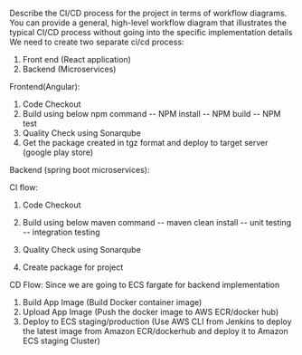 
 
Describe the CI/CD process for the project in terms of workflow diagrams. 
You can provide a general, high-level workflow diagram that illustrates the typical CI/CD process without going into the specific implementation details
We need to create two separate ci/cd process:
1.	Front end (React application)
2.	Backend (Microservices)




Frontend(Angular):
 
1.	Code Checkout
2.	Build using below npm command
  -- NPM install
  -- NPM build
  -- NPM test
3. Quality Check using Sonarqube
4. Get the package created in tgz format and deploy to target server (google play store)
 

Backend (spring boot microservices):

CI flow:
1.	Code Checkout
2.	Build using below maven command
    -- maven clean install 
    -- unit testing
    -- integration testing

3.	Quality Check using Sonarqube
4.	Create package for project

CD Flow:  Since we are going to ECS fargate for backend implementation
1.	 Build App Image (Build Docker container image)
2.	  Upload App Image (Push the docker image to AWS ECR/docker hub)
3.	Deploy to ECS staging/production (Use AWS CLI from Jenkins to deploy the latest image from Amazon ECR/dockerhub and deploy it to Amazon ECS staging Cluster)


